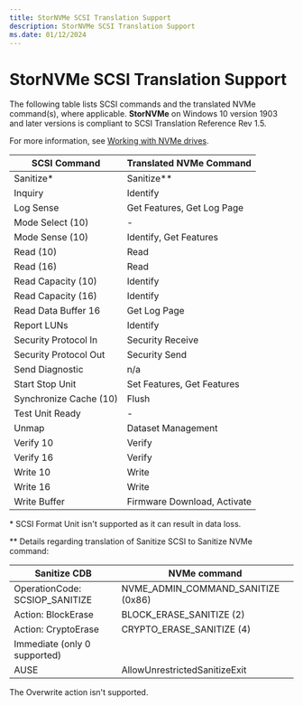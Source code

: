 ```yaml
---
title: StorNVMe SCSI Translation Support 
description: StorNVMe SCSI Translation Support 
ms.date: 01/12/2024
---
```


# StorNVMe SCSI Translation Support

The following table lists SCSI commands and the translated NVMe command(s), where applicable. **StorNVMe** on Windows 10 version 1903 and later versions is compliant to SCSI Translation Reference Rev 1.5.

For more information, see [Working with NVMe drives](/windows/win32/fileio/working-with-nvme-devices#protocol-specific-queries).

| SCSI Command | Translated NVMe Command |
| ------------ | ----------------------- |
| Sanitize*               | Sanitize**                  |
| Inquiry                 | Identify                    |
| Log Sense               | Get Features, Get Log Page  |
| Mode Select (10)        | -                           |
| Mode Sense (10)         | Identify, Get Features      |
| Read (10)               | Read                        |
| Read (16)               | Read                        |
| Read Capacity (10)      | Identify                    |
| Read Capacity (16)      | Identify                    |
| Read Data Buffer 16     | Get Log Page                |
| Report LUNs             | Identify                    |
| Security Protocol In    | Security Receive            |
| Security Protocol Out   | Security Send               |
| Send Diagnostic         | n/a                         |
| Start Stop Unit         | Set Features, Get Features  |
| Synchronize Cache (10)  | Flush                       |
| Test Unit Ready         | -                           |
| Unmap                   | Dataset Management          |
| Verify 10               | Verify                      |
| Verify 16               | Verify                      |
| Write 10                | Write                       |
| Write 16                | Write                       |
| Write Buffer            | Firmware Download, Activate |

\* SCSI Format Unit isn't supported as it can result in data loss.

\*\* Details regarding translation of Sanitize SCSI to Sanitize NVMe command:

  | Sanitize CDB  | NVMe command |
  | ------------  | ------------ |
  | OperationCode: SCSIOP_SANITIZE | NVME_ADMIN_COMMAND_SANITIZE (0x86) |
  | Action: BlockErase | BLOCK_ERASE_SANITIZE (2) |
  | Action: CryptoErase | CRYPTO_ERASE_SANITIZE (4) |
  | Immediate (only 0 supported) | |
  | AUSE | AllowUnrestrictedSanitizeExit |

  The Overwrite action isn't supported.
